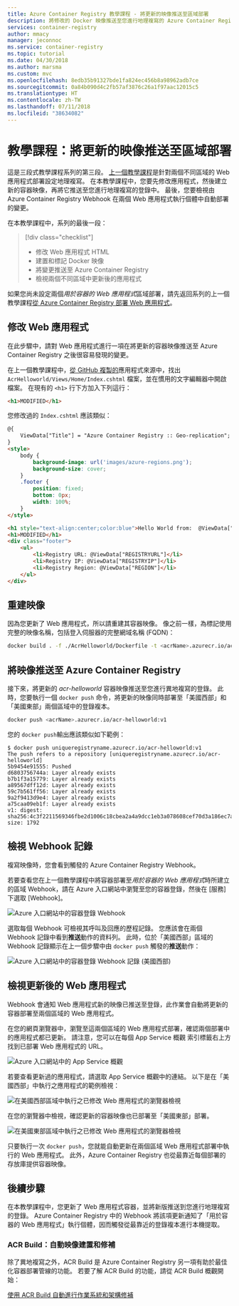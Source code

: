 ```yaml
---
title: Azure Container Registry 教學課程 - 將更新的映像推送至區域部署
description: 將修改的 Docker 映像推送至您進行地理複寫的 Azure Container Registry，然後查看變更自動部署至多個區域中執行的 Web 應用程式。 這是三段式教學課程的第三段。
services: container-registry
author: mmacy
manager: jeconnoc
ms.service: container-registry
ms.topic: tutorial
ms.date: 04/30/2018
ms.author: marsma
ms.custom: mvc
ms.openlocfilehash: 8edb35b91327bde1fa824ec456b8a98962adb7ce
ms.sourcegitcommit: 0a84b090d4c2fb57af3876c26a1f97aac12015c5
ms.translationtype: HT
ms.contentlocale: zh-TW
ms.lasthandoff: 07/11/2018
ms.locfileid: "38634082"
---
```

# <a name="tutorial-push-an-updated-image-to-regional-deployments"></a>教學課程：將更新的映像推送至區域部署

這是三段式教學課程系列的第三段。 [上一個教學課程](container-registry-tutorial-deploy-app.md)是針對兩個不同區域的 Web 應用程式部署設定地理複寫。 在本教學課程中，您要先修改應用程式，然後建立新的容器映像，再將它推送至您進行地理複寫的登錄中。 最後，您要檢視由 Azure Container Registry Webhook 在兩個 Web 應用程式執行個體中自動部署的變更。

在本教學課程中，系列的最後一段：

> [!div class="checklist"]
> * 修改 Web 應用程式 HTML
> * 建置和標記 Docker 映像
> * 將變更推送至 Azure Container Registry
> * 檢視兩個不同區域中更新後的應用程式

如果您尚未設定兩個*用於容器的 Web 應用程式*區域部署，請先返回系列的上一個教學課程[從 Azure Container Registry 部署 Web 應用程式](container-registry-tutorial-deploy-app.md)。

## <a name="modify-the-web-application"></a>修改 Web 應用程式

在此步驟中，請對 Web 應用程式進行一項在將更新的容器映像推送至 Azure Container Registry 之後很容易發現的變更。

在上一個教學課程中，[從 GitHub 複製的](container-registry-tutorial-prepare-registry.md#get-application-code)應用程式來源中，找出 `AcrHelloworld/Views/Home/Index.cshtml` 檔案，並在慣用的文字編輯器中開啟檔案。 在現有的 `<h1>` 行下方加入下列這行：

```html
<h1>MODIFIED</h1>
```

您修改過的 `Index.cshtml` 應該類似：

```html
@{
    ViewData["Title"] = "Azure Container Registry :: Geo-replication";
}
<style>
    body {
        background-image: url('images/azure-regions.png');
        background-size: cover;
    }
    .footer {
        position: fixed;
        bottom: 0px;
        width: 100%;
    }
</style>

<h1 style="text-align:center;color:blue">Hello World from:  @ViewData["REGION"]</h1>
<h1>MODIFIED</h1>
<div class="footer">
    <ul>
        <li>Registry URL: @ViewData["REGISTRYURL"]</li>
        <li>Registry IP: @ViewData["REGISTRYIP"]</li>
        <li>Registry Region: @ViewData["REGION"]</li>
    </ul>
</div>
```

## <a name="rebuild-the-image"></a>重建映像

因為您更新了 Web 應用程式，所以請重建其容器映像。 像之前一樣，為標記使用完整的映像名稱，包括登入伺服器的完整網域名稱 (FQDN)：

```bash
docker build . -f ./AcrHelloworld/Dockerfile -t <acrName>.azurecr.io/acr-helloworld:v1
```

## <a name="push-image-to-azure-container-registry"></a>將映像推送至 Azure Container Registry

接下來，將更新的 *acr-helloworld* 容器映像推送至您進行異地複寫的登錄。 此時，您要執行一個 `docker push` 命令，將更新的映像同時部署至「美國西部」和「美國東部」兩個區域中的登錄複本。

```bash
docker push <acrName>.azurecr.io/acr-helloworld:v1
```

您的 `docker push`輸出應該類似如下範例：

```console
$ docker push uniqueregistryname.azurecr.io/acr-helloworld:v1
The push refers to a repository [uniqueregistryname.azurecr.io/acr-helloworld]
5b9454e91555: Pushed
d6803756744a: Layer already exists
b7b1f3a15779: Layer already exists
a89567dff12d: Layer already exists
59c7b561ff56: Layer already exists
9a2f9413d9e4: Layer already exists
a75caa09eb1f: Layer already exists
v1: digest: sha256:4c3f2211569346fbe2d1006c18cbea2a4a9dcc1eb3a078608cef70d3a186ec7a size: 1792
```

## <a name="view-the-webhook-logs"></a>檢視 Webhook 記錄

複寫映像時，您會看到觸發的 Azure Container Registry Webhook。

若要查看您在上一個教學課程中將容器部署至*用於容器的 Web 應用程式*時所建立的區域 Webhook，請在 Azure 入口網站中瀏覽至您的容器登錄，然後在 [服務] 下選取 [Webhook]。

![Azure 入口網站中的容器登錄 Webhook][tutorial-portal-01]

選取每個 Webhook 可檢視其呼叫及回應的歷程記錄。 您應該會在兩個 Webhook 記錄中看到**推送**動作的資料列。 此時，位於「美國西部」區域的 Webhook 記錄顯示在上一個步驟中由 `docker push` 觸發的**推送**動作：

![Azure 入口網站中的容器登錄 Webhook 記錄 (美國西部)][tutorial-portal-02]

## <a name="view-the-updated-web-app"></a>檢視更新後的 Web 應用程式

Webhook 會通知 Web 應用程式新的映像已推送至登錄，此作業會自動將更新的容器部署至兩個區域的 Web 應用程式。

在您的網頁瀏覽器中，瀏覽至這兩個區域的 Web 應用程式部署，確認兩個部署中的應用程式都已更新。 請注意，您可以在每個 App Service 概觀 索引標籤右上方找到已部署 Web 應用程式的 URL。

![Azure 入口網站中的 App Service 概觀][tutorial-portal-03]

若要查看更新過的應用程式，請選取 App Service 概觀中的連結。 以下是在「美國西部」中執行之應用程式的範例檢視：

![在美國西部區域中執行之已修改 Web 應用程式的瀏覽器檢視][deployed-app-westus-modified]

在您的瀏覽器中檢視，確認更新的容器映像也已部署至「美國東部」部署。

![在美國東部區域中執行之已修改 Web 應用程式的瀏覽器檢視][deployed-app-eastus-modified]

只要執行一次 `docker push`，您就能自動更新在兩個區域 Web 應用程式部署中執行的 Web 應用程式。 此外，Azure Container Registry 也從最靠近每個部署的存放庫提供容器映像。

## <a name="next-steps"></a>後續步驟

在本教學課程中，您更新了 Web 應用程式容器，並將新版推送到您進行地理複寫的登錄。 Azure Container Registry 中的 Webhook 將該項更新通知了「用於容器的 Web 應用程式」執行個體，因而觸發從最靠近的登錄複本進行本機提取。

### <a name="acr-build-automated-image-build-and-patch"></a>ACR Build：自動映像建置和修補

除了異地複寫之外，ACR Build 是 Azure Container Registry 另一項有助於最佳化容器部署管線的功能。 若要了解 ACR Build 的功能，請從 ACR Build 概觀開始：

[使用 ACR Build 自動進行作業系統和架構修補](container-registry-build-overview.md)

<!-- IMAGES -->
[deployed-app-eastus-modified]: ./media/container-registry-tutorial-deploy-update/deployed-app-eastus-modified.png
[deployed-app-westus-modified]: ./media/container-registry-tutorial-deploy-update/deployed-app-westus-modified.png
[local-container-01]: ./media/container-registry-tutorial-deploy-update/local-container-01.png
[tutorial-portal-01]: ./media/container-registry-tutorial-deploy-update/tutorial-portal-01.png
[tutorial-portal-02]: ./media/container-registry-tutorial-deploy-update/tutorial-portal-02.png
[tutorial-portal-03]: ./media/container-registry-tutorial-deploy-update/tutorial-portal-03.png